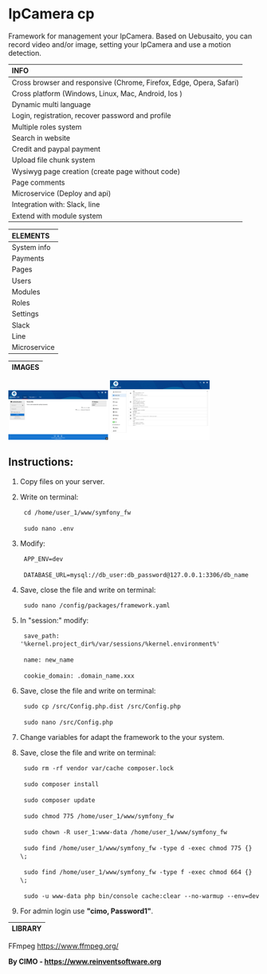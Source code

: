 IpCamera cp
==============

Framework for management your IpCamera.
Based on Uebusaito, you can record video and/or image, setting your IpCamera and use a motion detection.

| INFO |
|:---|
| Cross browser and responsive (Chrome, Firefox, Edge, Opera, Safari) |
| Cross platform (Windows, Linux, Mac, Android, Ios ) |
| Dynamic multi language |
| Login, registration, recover password and profile |
| Multiple roles system |
| Search in website |
| Credit and paypal payment |
| Upload file chunk system |
| Wysiwyg page creation (create page without code) |
| Page comments |
| Microservice (Deploy and api) |
| Integration with: Slack, line |
| Extend with module system |

| ELEMENTS |
|:---|
| System info |
| Payments |
| Pages |
| Users |
| Modules |
| Roles |
| Settings |
| Slack |
| Line |
| Microservice |

| IMAGES |
|:---|
<img src="screenshots/1.png" width="200" alt="1.png"/>
<img src="screenshots/2.png" width="200" alt="2.png"/>

## Instructions:
1) Copy files on your server.

2) Write on terminal:

        cd /home/user_1/www/symfony_fw
        
        sudo nano .env

3) Modify:

        APP_ENV=dev
        
        DATABASE_URL=mysql://db_user:db_password@127.0.0.1:3306/db_name

4) Save, close the file and write on terminal:

        sudo nano /config/packages/framework.yaml

5) In "session:" modify:

        save_path: '%kernel.project_dir%/var/sessions/%kernel.environment%'
        
        name: new_name
        
        cookie_domain: .domain_name.xxx

6) Save, close the file and write on terminal:

        sudo cp /src/Config.php.dist /src/Config.php
        
        sudo nano /src/Config.php

7) Change variables for adapt the framework to the your system.

8) Save, close the file and write on terminal:

        sudo rm -rf vendor var/cache composer.lock
        
        sudo composer install
        
        sudo composer update
        
        sudo chmod 775 /home/user_1/www/symfony_fw
        
        sudo chown -R user_1:www-data /home/user_1/www/symfony_fw
        
        sudo find /home/user_1/www/symfony_fw -type d -exec chmod 775 {} \;
        
        sudo find /home/user_1/www/symfony_fw -type f -exec chmod 664 {} \;
        
        sudo -u www-data php bin/console cache:clear --no-warmup --env=dev

7) For admin login use <b>"cimo, Password1"</b>.

| LIBRARY |
|:---|
FFmpeg https://www.ffmpeg.org/

<b>By CIMO - https://www.reinventsoftware.org</b>
